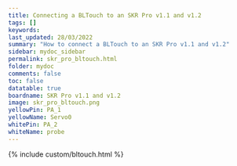 ```yaml
---
title: Connecting a BLTouch to an SKR Pro v1.1 and v1.2
tags: []
keywords: 
last_updated: 28/03/2022
summary: "How to connect a BLTouch to an SKR Pro v1.1 and v1.2"
sidebar: mydoc_sidebar
permalink: skr_pro_bltouch.html
folder: mydoc
comments: false
toc: false
datatable: true
boardname: SKR Pro v1.1 and v1.2
image: skr_pro_bltouch.png
yellowPin: PA_1
yellowName: Servo0
whitePin: PA_2
whiteName: probe
---
```


{% include custom/bltouch.html %}